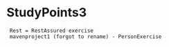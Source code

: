 # StudyPoints3
```
 Rest = RestAssured exercise
 mavenproject1 (forgot to rename) - PersonExercise

